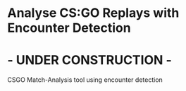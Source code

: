# Analyse CS:GO Replays with Encounter Detection
# - UNDER CONSTRUCTION -
CSGO Match-Analysis tool using encounter detection
